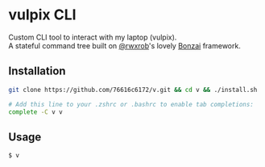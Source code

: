 # vulpix CLI

Custom CLI tool to interact with my laptop (vulpix).  
A stateful command tree built on [@rwxrob](https://github.com/rwxrob)'s lovely [Bonzai](https://github.com/rwxrob/bonzai) framework.

## Installation

```bash
git clone https://github.com/76616c6172/v.git && cd v && ./install.sh
```

```bash
# Add this line to your .zshrc or .bashrc to enable tab completions: 
complete -C v v
```

## Usage

`$ v`